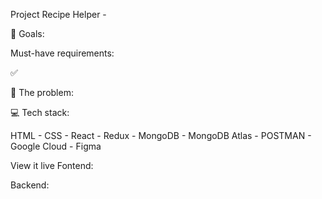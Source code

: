 Project Recipe Helper - 

🏁 Goals:



Must-have requirements:

✅ 

🚧 The problem:



💻 Tech stack:

HTML - CSS - React - Redux - MongoDB - MongoDB Atlas - POSTMAN - Google Cloud - Figma

View it live Fontend: 

Backend: 
